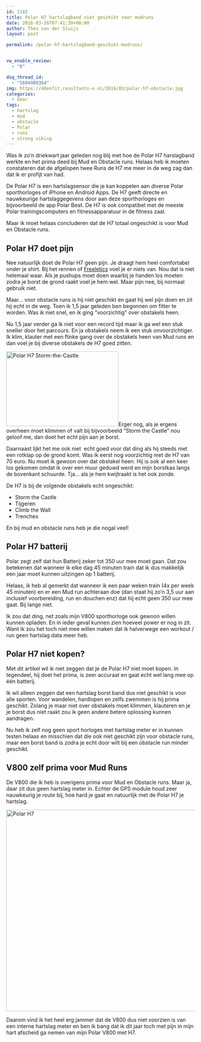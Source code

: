 ```yaml
---
id: 1182
title: Polar H7 hartslagband niet geschikt voor mudruns
date: 2016-03-26T07:41:39+00:00
author: Theo van der Sluijs
layout: post

permalink: /polar-h7-hartslagband-geschikt-mudruns/


vw_enable_review:
  - "0"

dsq_thread_id:
  - "5604980364"
img: https://40enfit.resultants-e.nl/2016/03/polar-h7-obstacle.jpg
categories:
  - Gear
tags:
  - hartslag
  - mud
  - obstacle
  - Polar
  - runs
  - strong viking
---
```

Was ik zo&#8217;n driekwart jaar geleden nog blij met hoe de Polar H7 harslagband werkte en het prima deed bij Mud en Obstacle runs. Helaas heb ik moeten constateren dat de afgelopen twee Runs de H7 me meer in de weg zag dan dat ik er profijt van had.<!--more-->

De Polar H7 is een hartslagsensor die je kan koppelen aan diverse Polar sporthorloges of iPhone en Android Apps. De H7 geeft directe en nauwkeurige hartslaggegevens door aan deze sporthorloges en bijvoorbeeld de app Polar Beat. De H7 is ook compatibel met de meeste Polar trainingscomputers en fitnessapparatuur in de fitness zaal.

Maar ik moet helaas concluderen dat de H7 totaal ongeschikt is voor Mud en Obstacle runs.

## Polar H7 doet pijn

Nee natuurlijk doet de Polar H7 geen pijn. Je draagt hem heel comfortabel onder je shirt. Bij het rennen of <a href="https://www.freeletics.com/r/theov-SywtcT" target="_blank">Freeletics</a> voel je er niets van. Nou dat is niet helemaal waar. Als je pushups moet doen waarbij je handen los moeten zodra je borst de grond raakt voel je hem wel. Maar pijn nee, bij normaal gebruik niet.

Maar&#8230; voor obstacle runs is hij niet geschikt en gaat hij wel pijn doen en zit hij echt in de weg. Toen ik 1,5 jaar geleden ben begonnen om fitter te worden. Was ik niet snel, en ik ging &#8220;voorzichtig&#8221; over obstakels heen.

Nu 1,5 jaar verder ga ik niet voor een record tijd maar ik ga wel een stuk sneller door het parcours. En ja obstakels neem ik een stuk onvoorzichtiger. Ik klim, klauter met een flinke gang over de obstakels heen van Mud runs en dan voel je bij diverse obstakels de H7 goed zitten.

<img class="alignright size-medium wp-image-1185" src="https://40enfit.resultants-e.nl/2016/03/Storm-the-Castle-300x200.jpg" alt="Polar H7 Storm-the-Castle" width="300" height="200" srcset="https://40enfit.resultants-e.nl/2016/03/Storm-the-Castle-300x200.jpg 300w, https://40enfit.resultants-e.nl/2016/03/Storm-the-Castle.jpg 720w" sizes="(max-width: 300px) 100vw, 300px" />Erger nog, als je ergens overheen moet klimmen of valt bij bijvoorbeeld &#8220;Storm the Castle&#8221; nou geloof me, dan doet het echt pijn aan je borst.

Daarnaast lijkt het me ook niet  echt goed voor dat ding als hij steeds met een rotklap op de grond komt. Was ik eerst nog voorzichtig met de H7 van 70 euro. Nu moet ik gewoon over dat obstakel heen. Hij is ook al een keer los gekomen omdat ik over een muur geduwd werd en mijn borstkas langs de bovenkant schuurde. Tja&#8230; als je hem kwijtraakt is het ook zonde.

De H7 is bij de volgende obstakels echt ongeschikt:

  * Storm the Castle
  * Tijgeren
  * Climb the Wall
  * Trenches

En bij mud en obstacle runs heb je die nogal veel!

## Polar H7 batterij

Polar zegt zelf dat hun Batterij zeker tot 350 uur mee moet gaan. Dat zou betekenen dat wanneer ik elke dag 45 minuten train dat ik dus makkelijk een jaar moet kunnen uitzingen op 1 batterij.

Helaas, ik heb al gemerkt dat wanneer ik een paar weken train (4x per week 45 minuten) en er een Mud run achteraan doe (dan staat hij zo&#8217;n 3,5 uur aan inclusief voorbereiding, run en douchen enz) dat hij echt geen 350 uur mee gaat. Bij lange niet.

Ik zou dat ding, net zoals mijn V800 sporthorloge ook gewoon willen kunnen opladen. En in ieder geval kunnen zien hoeveel power er nog in zit. Want ik zou het toch niet mee willen maken dat ik halverwege een workout / run geen hartslag data meer heb.

## Polar H7 niet kopen?

Met dit artikel wil ik niet zeggen dat je de Polar H7 niet moet kopen. In tegendeel, hij doet het prima, is zeer accuraat en gaat echt wel lang mee op één batterij.

Ik wil alleen zeggen dat een hartslag borst band dus niet geschikt is voor alle sporten. Voor wandelen, hardlopen en zelfs zwemmen is hij prima geschikt. Zolang je maar niet over obstakels moet klimmen, klauteren en je je borst dus niet raakt zou ik geen andere betere oplossing kunnen aandragen.

Nu heb ik zelf nog geen sport horloges met hartslag meter er in kunnen testen helaas en misschien dat die ook niet geschikt zijn voor obstacle runs, maar een borst band is zodra je echt door wilt bij een obstacle run minder geschikt.

## V800 zelf prima voor Mud Runs

De V800 die ik heb is overigens prima voor Mud en Obstacle runs. Maar ja, daar zit dus geen hartslag meter in. Echter de GPS module houd zeer nauwkeurig je route bij, hoe hard je gaat en natuurlijk met de Polar H7 je hartslag.

<img class="aligncenter wp-image-1186 size-full" src="https://40enfit.resultants-e.nl/2016/03/Screen-Shot-2016-03-26-at-07.39.38.png" alt="Polar H7" width="1200" height="539" srcset="https://40enfit.resultants-e.nl/2016/03/Screen-Shot-2016-03-26-at-07.39.38.png 1200w, https://40enfit.resultants-e.nl/2016/03/Screen-Shot-2016-03-26-at-07.39.38-300x135.png 300w, https://40enfit.resultants-e.nl/2016/03/Screen-Shot-2016-03-26-at-07.39.38-1024x460.png 1024w, https://40enfit.resultants-e.nl/2016/03/Screen-Shot-2016-03-26-at-07.39.38-165x75.png 165w" sizes="(max-width: 1200px) 100vw, 1200px" />

Daarom vind ik het heel erg jammer dat de V800 dus niet voorzien is van een interne hartslag meter en ben ik bang dat ik dit jaar toch met pijn in mijn hart afscheid ga nemen van mijn Polar V800 met H7.

&nbsp;